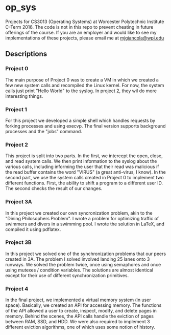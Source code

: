 # op_sys
Projects for CS3013 (Operating Systems) at Worcester Polytechnic Institute C-Term 2016.
The code is not in this repo to prevent cheating in future offerings of the course.
If you are an employer and would like to see my implementations of these projects, please email me at mjgiancola@wpi.edu

## Descriptions

### Project 0

The main purpose of Project 0 was to create a VM in which we created a few new system calls and recompiled the Linux kernel. For now, the system calls just print "Hello World" to the syslog. In project 2, they wil do more interesting things.

### Project 1

For this project we developed a simple shell which handles requests by forking processes and using execvp. The final version supports background processes and the "jobs" command.

### Project 2

This project is split into two parts. In the first, we intercept the open, close, and read system calls. We then print information to the syslog about the various calls, including informing the user that their read was malicious if the read buffer contains the word "VIRUS" (a great anti-virus, I know). In the second part, we use the system calls created in Project 0 to implement two different functions. First, the ability to shift a program to a different user ID. The second checks the result of our changes.

### Project 3A

In this project we created our own syncronization problem, akin to the "Dining Philosophers Problem". I wrote a problem for optimizing traffic of swimmers and divers in a swimming pool. I wrote the solution in LaTeX, and compiled it using pdflatex.

### Project 3B

In this project we solved one of the synchronization problems that our peers created in 3A. The problem I solved involved landing 25 lanes onto 3 runways. We solved the problem twice, once using semaphores and once using mutexes / condition variables. The solutions are almost identical except for their use of different synchronization primitives.

### Project 4

In the final project, we implemented a virtual memory system (in user space). Basically, we created an API for accessing memory. The functions of the API allowed a user to create, inspect, modify, and delete pages in memory. Behind the scenes, the API calls handle the eviction of pages between RAM, SSD, and HDD. We were also required to implement 3 different eviction algorithms, one of which uses some notion of history.
